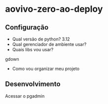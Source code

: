 # aovivo-zero-ao-deploy

## Configuração
- Qual versão de python? 3.12
- Qual gerenciador de ambiente usar?
- Quais libs vou usar?

gdown
- Como vou organizar meu projeto

## Desenvolvimento


Acessar o pgadmin